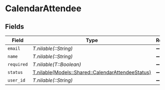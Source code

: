 # CalendarAttendee


## Fields

| Field                                                                                              | Type                                                                                               | Required                                                                                           | Description                                                                                        |
| -------------------------------------------------------------------------------------------------- | -------------------------------------------------------------------------------------------------- | -------------------------------------------------------------------------------------------------- | -------------------------------------------------------------------------------------------------- |
| `email`                                                                                            | *T.nilable(::String)*                                                                              | :heavy_minus_sign:                                                                                 | N/A                                                                                                |
| `name`                                                                                             | *T.nilable(::String)*                                                                              | :heavy_minus_sign:                                                                                 | N/A                                                                                                |
| `required`                                                                                         | *T.nilable(T::Boolean)*                                                                            | :heavy_minus_sign:                                                                                 | N/A                                                                                                |
| `status`                                                                                           | [T.nilable(Models::Shared::CalendarAttendeeStatus)](../../models/shared/calendarattendeestatus.md) | :heavy_minus_sign:                                                                                 | N/A                                                                                                |
| `user_id`                                                                                          | *T.nilable(::String)*                                                                              | :heavy_minus_sign:                                                                                 | N/A                                                                                                |